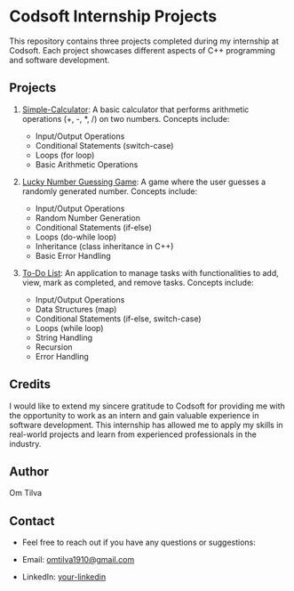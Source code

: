 # Codsoft Internship Projects

This repository contains three projects completed during my internship at Codsoft. Each project showcases different aspects of C++ programming and software development.

## Projects

1. [Simple-Calculator](./Calculator): A basic calculator that performs arithmetic operations (+, -, *, /) on two numbers. Concepts include:
   - Input/Output Operations
   - Conditional Statements (switch-case)
   - Loops (for loop)
   - Basic Arithmetic Operations

2. [Lucky Number Guessing Game](./lucky-number-guessing-game): A game where the user guesses a randomly generated number. Concepts include:
   - Input/Output Operations
   - Random Number Generation
   - Conditional Statements (if-else)
   - Loops (do-while loop)
   - Inheritance (class inheritance in C++)
   - Basic Error Handling

3. [To-Do List](./to-do-list): An application to manage tasks with functionalities to add, view, mark as completed, and remove tasks. Concepts include:
   - Input/Output Operations
   - Data Structures (map)
   - Conditional Statements (if-else, switch-case)
   - Loops (while loop)
   - String Handling
   - Recursion
   - Error Handling

## Credits

I would like to extend my sincere gratitude to Codsoft for providing me with the opportunity to work as an intern and gain valuable experience in software development. This internship has allowed me to apply my skills in real-world projects and learn from experienced professionals in the industry.


## Author

Om Tilva

## Contact

- Feel free to reach out if you have any questions or suggestions:

- Email: omtilva1910@gmail.com
- LinkedIn: [your-linkedin](https://www.linkedin.com/in/om-tilva1910)


